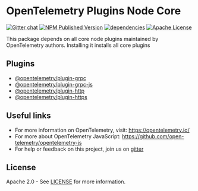 # OpenTelemetry Plugins Node Core

[![Gitter chat][gitter-image]][gitter-url]
[![NPM Published Version][npm-img]][npm-url]
[![dependencies][dependencies-image]][dependencies-url]
[![Apache License][license-image]][license-image]

This package depends on all core node plugins maintained by OpenTelemetry authors. Installing it installs all core plugins

## Plugins

- [@opentelemetry/plugin-grpc][otel-plugin-grpc]
- [@opentelemetry/plugin-grpc-js][otel-plugin-grpc-js]
- [@opentelemetry/plugin-http][otel-plugin-http]
- [@opentelemetry/plugin-https][otel-plugin-https]

## Useful links

- For more information on OpenTelemetry, visit: <https://opentelemetry.io/>
- For more about OpenTelemetry JavaScript: <https://github.com/open-telemetry/opentelemetry-js>
- For help or feedback on this project, join us on [gitter][gitter-url]

## License

Apache 2.0 - See [LICENSE][license-url] for more information.

[gitter-image]: https://badges.gitter.im/open-telemetry/opentelemetry-js.svg
[gitter-url]: https://gitter.im/open-telemetry/opentelemetry-node?utm_source=badge&utm_medium=badge&utm_campaign=pr-badge&utm_content=badge
[license-url]: https://github.com/open-telemetry/opentelemetry-js/blob/master/LICENSE
[license-image]: https://img.shields.io/badge/license-Apache_2.0-green.svg?style=flat
[dependencies-image]: https://david-dm.org/open-telemetry/opentelemetry-js/status.svg?path=metapackages/plugins-node-core
[dependencies-url]: https://david-dm.org/open-telemetry/opentelemetry-js?path=packages%2Fopentelemetryplugins-node-core
[npm-url]: https://www.npmjs.com/package/@opentelemetry/plugins-node-core
[npm-img]: https://badge.fury.io/js/%40opentelemetry%2Fplugins-node-core.svg

[otel-plugin-grpc]: https://github.com/open-telemetry/opentelemetry-js/tree/master/packages/opentelemetry-plugin-grpc
[otel-plugin-grpc-js]: https://github.com/open-telemetry/opentelemetry-js/tree/master/packages/opentelemetry-plugin-grpc-js
[otel-plugin-http]: https://github.com/open-telemetry/opentelemetry-js/tree/master/packages/opentelemetry-plugin-http
[otel-plugin-https]: https://github.com/open-telemetry/opentelemetry-js/tree/master/packages/opentelemetry-plugin-https
